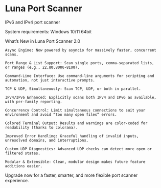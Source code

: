 # Luna Port Scanner
IPv6 and IPv4 port scanner

System requirements: Windows 10/11 64bit


What’s New in Luna Port Scanner 2.0

    Async Engine: Now powered by asyncio for massively faster, concurrent scans.

    Port Range & List Support: Scan single ports, comma-separated lists, or ranges (e.g., 22,80,8000-8100).

    Command-Line Interface: Use command-line arguments for scripting and automation, not just interactive prompts.

    TCP & UDP, Simultaneously: Scan TCP, UDP, or both in parallel.

    IPv4/IPv6 Enhanced: Explicitly scans both IPv4 and IPv6 as available, with per-family reporting.

    Concurrency Control: Limit simultaneous connections to suit your environment and avoid “too many open files” errors.

    Colored Terminal Output: Results and warnings are color-coded for readability (thanks to colorama).

    Improved Error Handling: Graceful handling of invalid inputs, unresolved domains, and interruptions.

    Custom UDP Diagnostics: Advanced UDP checks can detect more open or filtered states.

    Modular & Extensible: Clean, modular design makes future feature additions easier.

Upgrade now for a faster, smarter, and more flexible port scanner experience.
